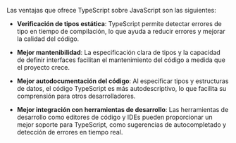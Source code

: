 Las ventajas que ofrece TypeScript  sobre JavaScript son las siguientes:

- **Verificación de tipos estática**: TypeScript permite detectar errores de tipo en tiempo de compilación, lo que ayuda a reducir errores y mejorar la calidad del código.
  
- **Mejor mantenibilidad**: La especificación clara de tipos y la capacidad de definir interfaces facilitan el mantenimiento del código a medida que el proyecto crece.
  
- **Mejor autodocumentación del código**: Al especificar tipos y estructuras de datos, el código TypeScript es más autodescriptivo, lo que facilita su comprensión para otros desarrolladores.
  
- **Mejor integración con herramientas de desarrollo**: Las herramientas de desarrollo como editores de código y IDEs pueden proporcionar un mejor soporte para TypeScript, como sugerencias de autocompletado y detección de errores en tiempo real.
